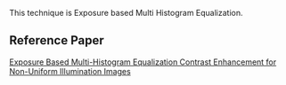 This technique is Exposure based Multi Histogram Equalization.  

## Reference Paper  

[Exposure Based Multi-Histogram Equalization Contrast Enhancement for Non-Uniform Illumination Images](https://ieeexplore.ieee.org/document/8721128)

